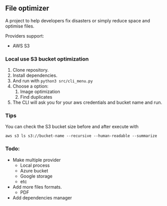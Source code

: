## File optimizer 

A project to help developers fix disasters or simply reduce space and optimise files.

Providers support: 
* AWS S3

### Local use S3 bucket optimization

1. Clone repository.
4. Install dependencies.
5. And run with `python3 src/cli_menu.py`
6. Choose a option: 
   1. Image optimization
   2. Find duplicates
7. The CLI will ask you for your aws credentials and bucket name and run.


### Tips 

You can check the S3 bucket size before and after execute with 

`aws s3 ls s3://bucket-name --recursive --human-readable --summarize`


### Todo:

* Make multiple provider
  * Local process
  * Azure bucket
  * Google storage
  *  etc
* Add more files formats.
  * PDF
* Add dependencies manager